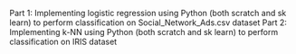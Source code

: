 Part 1:  Implementing logistic regression using Python (both scratch and sk learn) to perform classification on Social_Network_Ads.csv dataset 
Part 2:  Implementing k-NN using Python (both scratch and sk learn) to perform classification on IRIS dataset 
